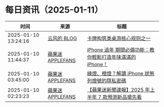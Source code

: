 ﻿# 每日资讯（2025-01-11）

|时间|来源|标题|
|---|---|---|
|2025-01-10 13:24:16|[云风的 BLOG](http://blog.codingnow.com/atom.xml)|[卡牌构筑类桌游核心规则之一](https://blog.codingnow.com/2025/01/dbg_rules_1.html)|
|2025-01-10 11:44:37|[蘋果迷 APPLEFANS](https://applefans.today/feed/)|[iPhone 過年 期間必備功能：教你輕鬆打造年味滿滿的 iPhone！](https://applefans.today/2025-01-iphone-cny-good-features/)|
|2025-01-10 03:45:00|[蘋果迷 APPLEFANS](https://applefans.today/feed/)|[綠燈、橙燈？解讀 iPhone 狀態列燈號的隱私密碼](https://applefans.today/2025-about-indicators-in-your-iphone-status-bar/)|
|2025-01-10 02:23:23|[蘋果迷 APPLEFANS](https://applefans.today/feed/)|[【蘋果迷新聞速報】2025 年上半年 7 款預測新品搶先看](https://applefans.today/2025-01-apple-new-products-rumors/)|
